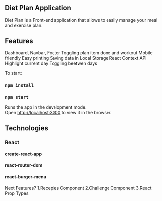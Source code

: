## Diet Plan Application
Diet Plan is a Front-end application that allows to easily manage your meal and exercise plan.

## Features
  Dashboard, Navbar, Footer
  Toggling plan item done and workout
  Mobile friendly
  Easy printing
  Saving data in Local Storage
  React Context API
  Highlight current day
  Toggling beetwen days

To start:
### `npm install`
### `npm start`

Runs the app in the development mode.<br />
Open [http://localhost:3000](http://localhost:3000) to view it in the browser.

## Technologies
### React
#### create-react-app
#### react-router-dom
#### react-burger-menu

Next Features?
1.Recepies Component
2.Challenge Component
3.React Prop Types
